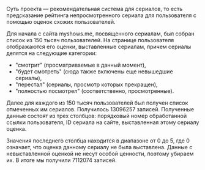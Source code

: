 Суть проекта — рекомендательная система для сериалов, то есть предсказание рейтинга непросмотренного сериала для пользователя с помощью оценок схожих пользователей.

Для начала с сайта myshows.me, посвященного сериалам, был собран список из 150 тысяч пользователей. На странице пользователя отображаются его оценки, выставленные сериалам, причем сериалы делятся на следующие категории:
  - "смотрит" (просматриваемые в данный момент),
  - "будет смотреть" (сюда также включены еще невышедшие сериалы),
  - "перестал" (сериалы, просмотр которых прекращен),
  - "полностью посмотрел" (соответственно, просмотренные). 

Далее для каждого из 150 тысяч пользователей был получен список отмеченных им сериалов. Получилось 13096257 записей. Полученные данные состоят из трех столбцов: порядковый номер обработанной ссылки пользователя, ID сериала на сайте, выставленная этому сериалу оценка. 

Значения последнего столбца находится в диапазоне от 0 до 5, где 0 означает, что оценка данному сериалу не была выставлена. Данные с невыставленной оценкой не несут особой ценности, поэтому убираем их. В итоге мы получили 7112074 записей.
